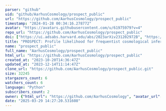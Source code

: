 ```yaml
---
parser: "github"
uid: "github/AarhusCosmology/prospect_public"
url: "https://github.com/AarhusCosmology/prospect_public"
timestamp: "2024-01-28 00:34:16.278772"
avatar: "https://avatars.githubusercontent.com/u/61975979?v=4"
repo_url: "https://github.com/AarhusCosmology/prospect_public"
doi: ["https://ui.adsabs.harvard.edu/abs/2023arXiv231202972B", "https://ui.adsabs.harvard.edu/abs/2023ascl.soft12002B/abstract"]
title: "PROSPECT: Profile likelihood for frequentist cosmological inference"
name: "prospect_public"
full_name: "AarhusCosmology/prospect_public"
html_url: "https://github.com/AarhusCosmology/prospect_public"
created_at: "2023-10-20T14:36:47Z"
updated_at: "2023-12-14T11:14:47Z"
clone_url: "https://github.com/AarhusCosmology/prospect_public.git"
size: 32245
stargazers_count: 6
watchers_count: 6
language: "Python"
subscribers_count: 2
owner: {"html_url": "https://github.com/AarhusCosmology", "avatar_url": "https://avatars.githubusercontent.com/u/61975979?v=4", "login": "AarhusCosmology", "type": "Organization"}
date: "2025-03-29 14:27:20.531608"
---
```

